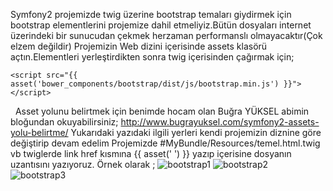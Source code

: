 
Symfony2 projemizde twig üzerine bootstrap temaları giydirmek için bootstrap elementlerini projemize dahil etmeliyiz.Bütün dosyaları internet üzerindeki bir sunucudan çekmek herzaman performanslı olmayacaktır(Çok elzem değildir) Projemizin Web dizini içerisinde assets klasörü açtın.Elementleri yerleştirdikten sonra twig içerisinden çağırmak için; 
    
    
    <script src="{{ asset('bower_components/bootstrap/dist/js/bootstrap.min.js') }}"></script>
    

  Asset yolunu belirtmek için benimde hocam olan Buğra YÜKSEL abimin bloğundan okuyabilirsiniz; <http://www.bugrayuksel.com/symfony2-assets-yolu-belirtme/> Yukarıdaki yazıdaki ilgili yerleri kendi projemizin diznine göre değiştirip devam edelim Projemizde #MyBundle/Resources/temel.html.twig vb twiglerde link href kısmına {{ asset(' ') }} yazıp içerisine dosyanın uzantısını yazıyoruz. Örnek olarak ; ![bootstrap1](http://cagataycali.me/wp-content/uploads/2015/03/bootstrap1-1024x576.png) ![bootstrap2](http://cagataycali.me/wp-content/uploads/2015/03/bootstrap2-1024x576.png) ![bootstrap3](http://cagataycali.me/wp-content/uploads/2015/03/bootstrap3.png)